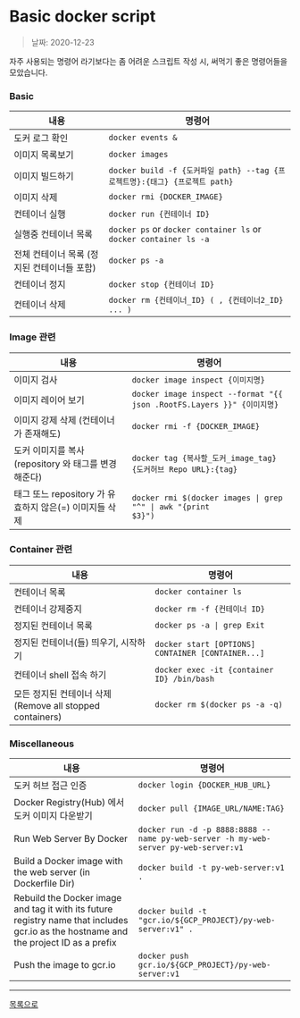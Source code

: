 
# Basic docker script

> 날짜: 2020-12-23

자주 사용되는 명령어 라기보다는 좀 어려운 스크립트 작성 시, 써먹기 좋은 명령어들을 모았습니다.


### Basic

내용 | 명령어
--- | ---
도커 로그 확인 | `docker events &`
이미지 목록보기 | `docker images`
이미지 빌드하기 | `docker build -f {도커파일 path} --tag {프로젝트명}:{태그} {프로젝트 path}`
이미지 삭제 | `docker rmi {DOCKER_IMAGE}`
컨테이너 실행 | `docker run {컨테이너 ID}`
실행중 컨테이너 목록 | `docker ps` or `docker container ls` or `docker container ls -a`
전체 컨테이너 목록 (정지된 컨테이너들 포함) | `docker ps -a`
컨테이너 정지 | `docker stop {컨테이너 ID}`
컨테이너 삭제 | `docker rm {컨테이너_ID} ( , {컨테이너2_ID} ... )`


### Image 관련

내용 | 명령어
--- | ---
이미지 검사 | `docker image inspect {이미지명}`
이미지 레이어 보기 | `docker image inspect --format "{{ json .RootFS.Layers }}" {이미지명}`
이미지 강제 삭제 (컨테이너가 존재해도) | `docker rmi -f {DOCKER_IMAGE}`
도커 이미지를 복사 (repository 와 태그를 변경해준다) | `docker tag {복사할_도커_image_tag} {도커허브 Repo URL}:{tag}`
태그 또느 repository 가 유효하지 않은(=<none>) 이미지들 삭제 | <code>docker rmi $(docker images &#124; grep "^<none>" &#124; awk "{print $3}")</code>

### Container 관련

내용 | 명령어
--- | ---
컨테이너 목록 | `docker container ls`
컨테이너 강제중지 | `docker rm -f {컨테이너 ID}`
정지된 컨테이너 목록 | <code>docker ps -a &#124; grep Exit</code>
정지된 컨테이너(들) 띄우기, 시작하기 | `docker start [OPTIONS] CONTAINER [CONTAINER...]`
컨테이너 shell 접속 하기 | `docker exec -it {container ID} /bin/bash`
모든 정지된 컨테이너 삭제 (Remove all stopped containers) | `docker rm $(docker ps -a -q)`

### Miscellaneous

내용 | 명령어
--- | ---
도커 허브 접근 인증 | `docker login {DOCKER_HUB_URL}`
Docker Registry(Hub) 에서 도커 이미지 다운받기 | `docker pull {IMAGE_URL/NAME:TAG}`
Run Web Server By Docker | `docker run -d -p 8888:8888 --name py-web-server -h my-web-server py-web-server:v1`
Build a Docker image with the web server (in Dockerfile Dir) | `docker build -t py-web-server:v1 .`
Rebuild the Docker image and tag it with its future registry name that includes gcr.io as the hostname and the project ID as a prefix | `docker build -t "gcr.io/${GCP_PROJECT}/py-web-server:v1" .`
Push the image to gcr.io| `docker push gcr.io/${GCP_PROJECT}/py-web-server:v1`

---

[목록으로](https://github.com/Shiwoo-Park/blog/tree/master/kor)
